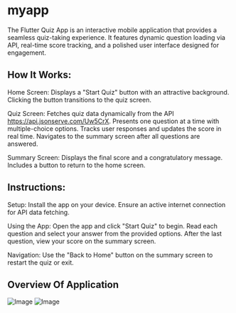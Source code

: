 # myapp

The Flutter Quiz App is an interactive mobile application that provides a seamless quiz-taking experience. It features dynamic question loading via API, real-time score tracking, and a polished user interface designed for engagement.

## How It Works:
Home Screen:
Displays a "Start Quiz" button with an attractive background.
Clicking the button transitions to the quiz screen.

Quiz Screen:
Fetches quiz data dynamically from the API https://api.jsonserve.com/Uw5CrX.
Presents one question at a time with multiple-choice options.
Tracks user responses and updates the score in real time.
Navigates to the summary screen after all questions are answered.

Summary Screen:
Displays the final score and a congratulatory message.
Includes a button to return to the home screen.

## Instructions:
Setup:
Install the app on your device.
Ensure an active internet connection for API data fetching.

Using the App:
Open the app and click "Start Quiz" to begin.
Read each question and select your answer from the provided options.
After the last question, view your score on the summary screen.

Navigation:
Use the "Back to Home" button on the summary screen to restart the quiz or exit.

## Overview Of Application
![Image](https://github.com/user-attachments/assets/ef3fe315-7379-479a-bcae-ebc755985aea)
![Image](https://github.com/user-attachments/assets/fe1870be-3684-426f-80fa-89b9c0fa2536)




